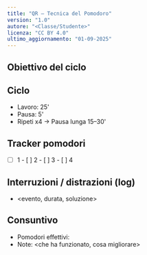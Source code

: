 ```yaml
---
title: "QR – Tecnica del Pomodoro"
version: "1.0"
autore: "<Classe/Studente>"
licenza: "CC BY 4.0"
ultimo_aggiornamento: "01-09-2025"
---
```


## Obiettivo del ciclo
<compito specifico>

## Ciclo
- Lavoro: 25'
- Pausa: 5'
- Ripeti x4 → Pausa lunga 15–30'

## Tracker pomodori
- [ ] 1 - [ ] 2 - [ ] 3 - [ ] 4

## Interruzioni / distrazioni (log)
- <evento, durata, soluzione>

## Consuntivo
- Pomodori effettivi: <n>
- Note: <che ha funzionato, cosa migliorare>